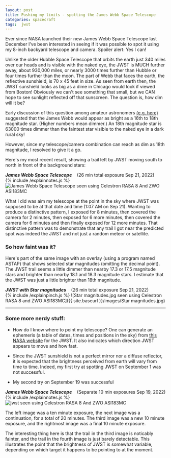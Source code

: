 ```yaml
---
layout: post
title: Pushing my limits - spotting the James Webb Space Telescope
categories: spacecraft
tags:  jwst
---
```

Ever since NASA launched their new James Webb Space Telescope last December I've been interested 
in seeing if it was possible to spot it using my 8-inch backyard telescope and camera.  Spoiler alert: Yes I can!

Unlike the older Hubble Space Telescope that orbits the earth just 340 miles over our heads and is visible with the naked eye, the JWST is  MUCH further away, about 930,000 miles, or nearly 3000 times further than Hubble or four times further than the moon.   The part of Webb that faces the earth, the reflective sunshield, is 70 x 45 feet in size.  As seen from earth then, the JWST sunshield looks as big as a dime in Chicago would look if viewed from Boston!  Obviously we can't see something that small, but we CAN hope to see sunlight reflected off that sunscreen.  The question is, how dim will it be?

Early discussion of this question among amateur astronomers [(e.g. here)](https://astronomy.stackexchange.com/questions/46744/will-the-james-webb-space-telescope-be-visible-from-earth) suggested that the James Webb would appear as bright as
a 16th to 18th magnitude star.  (Higher numbers mean dimmer.) An 18th magnitude star is 63000 times dimmer than the faintest star visible to the naked eye in a dark rural sky!

However, since my telescope/camera combination can reach
as dim as 18th magnitude, I resolved to give it a go.  

Here's my most recent result, showing a trail left by JWST moving south to north in front of the background stars:

_**James Webb Space Telescope**_  &nbsp;&nbsp; (26 min total exposure Sep 21, 2022)<br>
{% include /explainnotes.js %}
<img src = "{{ site.baseurl }}/images/jwst_2022-09-21T01_01_36_Stack_16bits_157frames_1570s_nobin.jpg"
alt = "James Webb Space Telescope seen using Celestron RASA 8 And ZWO ASI183MC"
onmouseover = "this.src='{{ site.baseurl }}/images/jwst_2022-09-21t01_01_36_stack_16bits_157frames_1570s_nobin_notes.jpg'"
onmouseout = "this.src='{{ site.baseurl }}/images/jwst_2022-09-21T01_01_36_Stack_16bits_157frames_1570s_nobin.jpg'"
/><br>

What I did was aim my telescope at the point in the sky where JWST was supposed to be at that date and time (1:07 AM on Sep 21). Wanting to produce a distinctive pattern, I exposed for 8 minutes, then covered the camera for 2 minutes, then exposed for 6 more minutes, then covered the camera for 6 minutes and then finally exposed for 12 more minutes. That  distinctive pattern was to demonstrate that any trail I got near the predicted spot was indeed the JWST and not just a random meteor or satellite.

### So how faint was it?  

Here's part of the same image with an overlay (using a program named ASTAP) that shows selected star magnitudes (omitting the decimal point). The JWST trail seems a little dimmer than nearby 17.3 or 17.5 magnitude stars and brighter than nearby 18.1 and 18.3 magnitude stars.  I estimate that the JWST was just a little brighter than 18th magnitude.

_**JWST with Star magnitudes**_  &nbsp;&nbsp; (26 min total exposure Sep 21, 2022)<br>
{% include /explainpinch.js %}
![Star magnitudes.jpg seen using Celestron RASA 8 and ZWO ASI183MC]({{ site.baseurl }}/images/Star magnitudes.jpg)

-----------------------
### Some more nerdy stuff:

- How do I know where to point my telescope?  One can generate an ephemeris (a table of dates, times and positions in the sky) from [this NASA website](https://ssd.jpl.nasa.gov/horizons/app.html#/) for the JWST.  It also indicates which direction JWST appears to move and how fast.

- Since the JWST sunshield is not a perfect mirror nor a diffuse reflector, it is expected that the brightness perceived from earth will vary from time to time.  Indeed, my first try at spotting JWST on September 1 was not successful.

- My second try on September 19 was successful

_**James Webb Space Telescope**_  &nbsp;&nbsp; (Separate 10 min exposures Sep 19, 2022)<br>
{% include /explainnotes.js %}
<img src = "{{ site.baseurl }}/images/jwst_2022_09-19 composite.jpg"
alt = "jwst seen using Celestron RASA 8 And ZWO ASI183MC"
onmouseover = "this.src='{{ site.baseurl }}/images/jwst_2022_09-19 composite_notes.jpg'"
onmouseout = "this.src='{{ site.baseurl }}/images/jwst_2022_09-19 composite.jpg'"
/><br>


The left image was a ten minute exposure, the next image was a continuation, for a total of 20 minutes. The third image was a new 10 minute exposure, and the rightmost image was a final 10 minute exposure.

The interesting thing here is that the trail in the third image is noticably fainter, and the trail in the fourth image is just barely detectable. This illustrates the point that the brightness of JWST is somewhat variable, depending on which target it happens to be pointing to at the moment.